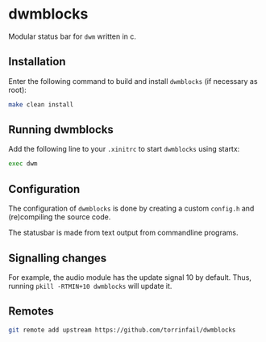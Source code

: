 # dwmblocks

Modular status bar for `dwm` written in c.

## Installation

Enter the following command to build and install `dwmblocks` (if necessary as
root):

```sh
make clean install
```

## Running dwmblocks

Add the following line to your `.xinitrc` to start `dwmblocks` using startx:

```sh
exec dwm
```

## Configuration

The configuration of `dwmblocks` is done by creating a custom `config.h`
and (re)compiling the source code.

The statusbar is made from text output from commandline programs.

## Signalling changes

For example, the audio module has the update signal 10 by default.
Thus, running `pkill -RTMIN+10 dwmblocks` will update it.

## Remotes

```sh
git remote add upstream https://github.com/torrinfail/dwmblocks
```
